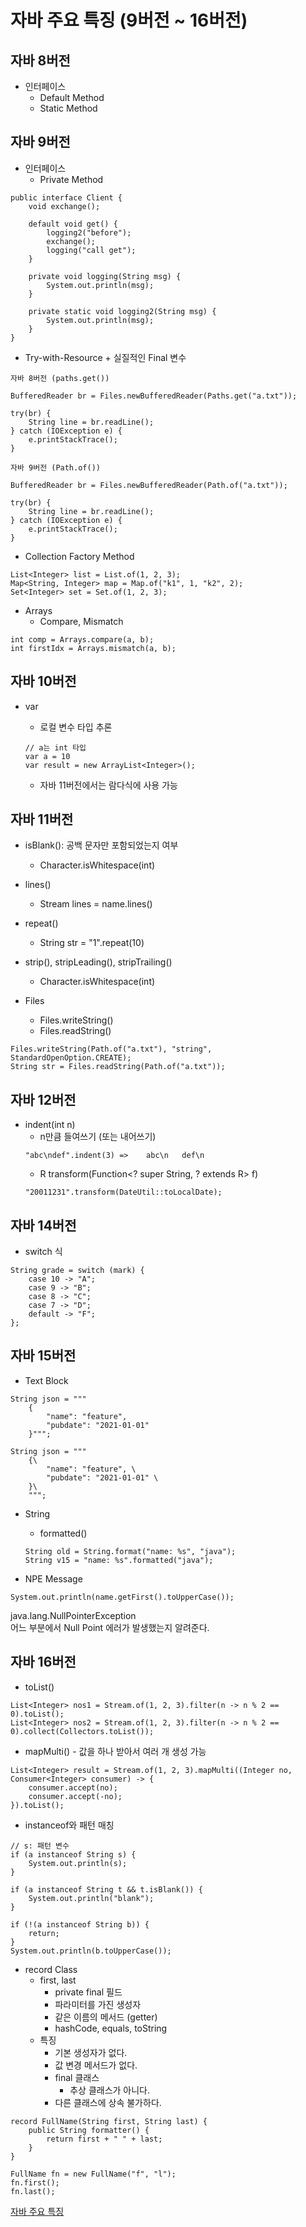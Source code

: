 # 자바 주요 특징 (9버전 ~ 16버전)

## 자바 8버전
* 인터페이스
    * Default Method
    * Static Method

## 자바 9버전
* 인터페이스
    * Private Method

```
public interface Client {
    void exchange();

    default void get() {
        logging2("before");
        exchange();
        logging("call get");
    }

    private void logging(String msg) {
        System.out.println(msg);
    }

    private static void logging2(String msg) {
        System.out.println(msg);
    }
}
```

* Try-with-Resource + 실질적인 Final 변수
```
자바 8버전 (paths.get())

BufferedReader br = Files.newBufferedReader(Paths.get("a.txt"));

try(br) {
    String line = br.readLine();
} catch (IOException e) {
    e.printStackTrace();
}
```

```
자바 9버전 (Path.of())

BufferedReader br = Files.newBufferedReader(Path.of("a.txt"));

try(br) {
    String line = br.readLine();
} catch (IOException e) {
    e.printStackTrace();
}
```

* Collection Factory Method
```
List<Integer> list = List.of(1, 2, 3);
Map<String, Integer> map = Map.of("k1", 1, "k2", 2);
Set<Integer> set = Set.of(1, 2, 3);
```

* Arrays
    * Compare, Mismatch
```
int comp = Arrays.compare(a, b);
int firstIdx = Arrays.mismatch(a, b);
```

## 자바 10버전
* var
    * 로컬 변수 타입 추론
    ```
    // a는 int 타입
    var a = 10
    var result = new ArrayList<Integer>();
    ```

    * 자바 11버전에서는 람다식에 사용 가능   

## 자바 11버전
* isBlank(): 공백 문자만 포함되었는지 여부
    * Character.isWhitespace(int)
* lines()
    * Stream<String> lines = name.lines()
* repeat()
    * String str = "1".repeat(10)
* strip(), stripLeading(), stripTrailing()
    * Character.isWhitespace(int)   

* Files
    * Files.writeString()
    * Files.readString()
```
Files.writeString(Path.of("a.txt"), "string", StandardOpenOption.CREATE);
String str = Files.readString(Path.of("a.txt"));
```

## 자바 12버전
* indent(int n)
    * n만큼 들여쓰기 (또는 내어쓰기)
    ```
    "abc\ndef".indent(3) =>    abc\n   def\n
    ```
    * <R> R transform(Function<? super String, ? extends R> f)
    ```
    "20011231".transform(DateUtil::toLocalDate);
    ```

## 자바 14버전
* switch 식
```
String grade = switch (mark) {
    case 10 -> "A";
    case 9 -> "B";
    case 8 -> "C";
    case 7 -> "D";
    default -> "F";
};
```

## 자바 15버전
* Text Block
```
String json = """
    {
        "name": "feature",
        "pubdate": "2021-01-01"
    }""";
```

```
String json = """
    {\
        "name": "feature", \
        "pubdate": "2021-01-01" \
    }\
    """;
```

* String
    * formatted()
    ```
    String old = String.format("name: %s", "java");
    String v15 = "name: %s".formatted("java");
    ```

* NPE Message
```
System.out.println(name.getFirst().toUpperCase());
```
java.lang.NullPointerException   
어느 부분에서 Null Point 에러가 발생했는지 알려준다.   

## 자바 16버전
* toList()
```
List<Integer> nos1 = Stream.of(1, 2, 3).filter(n -> n % 2 == 0).toList();
List<Integer> nos2 = Stream.of(1, 2, 3).filter(n -> n % 2 == 0).collect(Collectors.toList());
```

* mapMulti() - 값을 하나 받아서 여러 개 생성 가능
```
List<Integer> result = Stream.of(1, 2, 3).mapMulti((Integer no, Consumer<Integer> consumer) -> {
    consumer.accept(no);
    consumer.accept(-no);
}).toList();
```

* instanceof와 패턴 매칭
```
// s: 패턴 변수
if (a instanceof String s) {
    System.out.println(s);
}

if (a instanceof String t && t.isBlank()) {
    System.out.println("blank");
}

if (!(a instanceof String b)) {
    return;
}
System.out.println(b.toUpperCase());
```

* record Class
    * first, last
        * private final 필드
        * 파라미터를 가진 생성자
        * 같은 이름의 메서드 (getter)
        * hashCode, equals, toString
    * 특징
        * 기본 생성자가 없다.
        * 값 변경 메서드가 없다.
        * final 클래스
            * 추상 클래스가 아니다.
        * 다른 클래스에 상속 불가하다.
```
record FullName(String first, String last) {
    public String formatter() {
        return first + " " + last;
    }
}

FullName fn = new FullName("f", "l");
fn.first();
fn.last();
```

[자바 주요 특징](https://www.youtube.com/watch?v=7SlDdzVk6GE&t=2s)